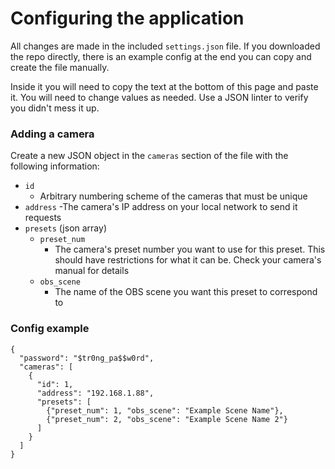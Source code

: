 # Configuring the application

All changes are made in the included `settings.json` file. 
If you downloaded the repo directly, there is an example config at the end you can copy and create the file manually.

Inside it you will need to copy the text at the bottom of this page and paste it. You will need to change values as needed. Use a JSON linter to verify you didn't mess it up.

### Adding a camera
Create a new JSON object in the `cameras` section of the file with the following information:

- `id`
    - Arbitrary numbering scheme of the cameras that must be unique
- `address`
    -The camera's IP address on your local network to send it requests
- `presets` (json array)
    - `preset_num`
        - The camera's preset number you want to use for this preset. This should have restrictions for what it can be. Check your camera's manual for details
    - `obs_scene`
        - The name of the OBS scene you want this preset to correspond to


### Config example

    {   
      "password": "$tr0ng_pa$$w0rd",
      "cameras": [
        {   
          "id": 1,
          "address": "192.168.1.88",
          "presets": [
            {"preset_num": 1, "obs_scene": "Example Scene Name"},
            {"preset_num": 2, "obs_scene": "Example Scene Name 2"}
          ]
        }
      ]
    }
